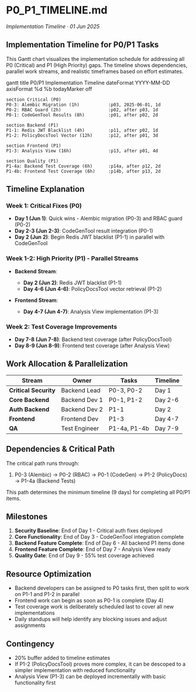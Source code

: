 # P0_P1_TIMELINE.md
_Implementation Timeline · 01 Jun 2025_

## Implementation Timeline for P0/P1 Tasks

This Gantt chart visualizes the implementation schedule for addressing all P0 (Critical) and P1 (High Priority) gaps. The timeline shows dependencies, parallel work streams, and realistic timeframes based on effort estimates.

gantt
    title P0/P1 Implementation Timeline
    dateFormat  YYYY-MM-DD
    axisFormat %d %b
    todayMarker off
    
    section Critical (P0)
    P0-3: Alembic Migration (1h)           :p03, 2025-06-01, 1d
    P0-2: RBAC Guard (2h)                  :p02, after p03, 1d
    P0-1: CodeGenTool Results (8h)         :p01, after p02, 2d
    
    section Backend (P1)
    P1-1: Redis JWT Blacklist (4h)         :p11, after p02, 1d
    P1-2: PolicyDocsTool Vector (12h)      :p12, after p01, 3d
    
    section Frontend (P1)
    P1-3: Analysis View (16h)              :p13, after p01, 4d
    
    section Quality (P1)
    P1-4a: Backend Test Coverage (6h)      :p14a, after p12, 2d
    P1-4b: Frontend Test Coverage (6h)     :p14b, after p13, 2d

## Timeline Explanation

### Week 1: Critical Fixes (P0)
- **Day 1 (Jun 1)**: Quick wins - Alembic migration (P0-3) and RBAC guard (P0-2)
- **Day 2-3 (Jun 2-3)**: CodeGenTool result integration (P0-1)
- **Day 2 (Jun 2)**: Begin Redis JWT blacklist (P1-1) in parallel with CodeGenTool

### Week 1-2: High Priority (P1) - Parallel Streams
- **Backend Stream**:
  - **Day 2 (Jun 2)**: Redis JWT blacklist (P1-1)
  - **Day 4-6 (Jun 4-6)**: PolicyDocsTool vector retrieval (P1-2)
  
- **Frontend Stream**:
  - **Day 4-7 (Jun 4-7)**: Analysis View implementation (P1-3)

### Week 2: Test Coverage Improvements
- **Day 7-8 (Jun 7-8)**: Backend test coverage (after PolicyDocsTool)
- **Day 8-9 (Jun 8-9)**: Frontend test coverage (after Analysis View)

## Work Allocation & Parallelization

| Stream | Owner | Tasks | Timeline |
|--------|-------|-------|----------|
| **Critical Security** | Backend Lead | P0-3, P0-2 | Day 1 |
| **Core Backend** | Backend Dev 1 | P0-1, P1-2 | Day 2-6 |
| **Auth Backend** | Backend Dev 2 | P1-1 | Day 2 |
| **Frontend** | Frontend Dev | P1-3 | Day 4-7 |
| **QA** | Test Engineer | P1-4a, P1-4b | Day 7-9 |

## Dependencies & Critical Path

The critical path runs through:
1. P0-3 (Alembic) → P0-2 (RBAC) → P0-1 (CodeGen) → P1-2 (PolicyDocs) → P1-4a (Backend Tests)

This path determines the minimum timeline (9 days) for completing all P0/P1 items.

## Milestones

1. **Security Baseline**: End of Day 1 - Critical auth fixes deployed
2. **Core Functionality**: End of Day 3 - CodeGenTool integration complete
3. **Backend Feature Complete**: End of Day 6 - All backend P1 items done
4. **Frontend Feature Complete**: End of Day 7 - Analysis View ready
5. **Quality Gate**: End of Day 9 - 55% test coverage achieved

## Resource Optimization

- Backend developers can be assigned to P0 tasks first, then split to work on P1-1 and P1-2 in parallel
- Frontend work can begin as soon as P0-1 is complete (Day 4)
- Test coverage work is deliberately scheduled last to cover all new implementations
- Daily standups will help identify any blocking issues and adjust assignments

## Contingency

- 20% buffer added to timeline estimates
- If P1-2 (PolicyDocsTool) proves more complex, it can be descoped to a simpler implementation with reduced functionality
- Analysis View (P1-3) can be deployed incrementally with basic functionality first
